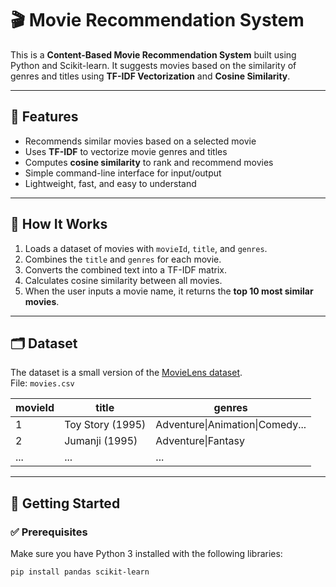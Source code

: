 # 🎬 Movie Recommendation System

This is a **Content-Based Movie Recommendation System** built using Python and Scikit-learn. It suggests movies based on the similarity of genres and titles using **TF-IDF Vectorization** and **Cosine Similarity**.

---

## 📌 Features

- Recommends similar movies based on a selected movie
- Uses **TF-IDF** to vectorize movie genres and titles
- Computes **cosine similarity** to rank and recommend movies
- Simple command-line interface for input/output
- Lightweight, fast, and easy to understand

---

## 🧠 How It Works

1. Loads a dataset of movies with `movieId`, `title`, and `genres`.
2. Combines the `title` and `genres` for each movie.
3. Converts the combined text into a TF-IDF matrix.
4. Calculates cosine similarity between all movies.
5. When the user inputs a movie name, it returns the **top 10 most similar movies**.

---

## 🗂️ Dataset

The dataset is a small version of the [MovieLens dataset](https://grouplens.org/datasets/movielens/).  
File: `movies.csv`

| movieId | title                         | genres                            |
|---------|-------------------------------|-----------------------------------|
| 1       | Toy Story (1995)              | Adventure\|Animation\|Comedy...   |
| 2       | Jumanji (1995)                | Adventure\|Fantasy                |
| ...     | ...                           | ...                               |

---

## 🚀 Getting Started

### ✅ Prerequisites
Make sure you have Python 3 installed with the following libraries:
```bash
pip install pandas scikit-learn
